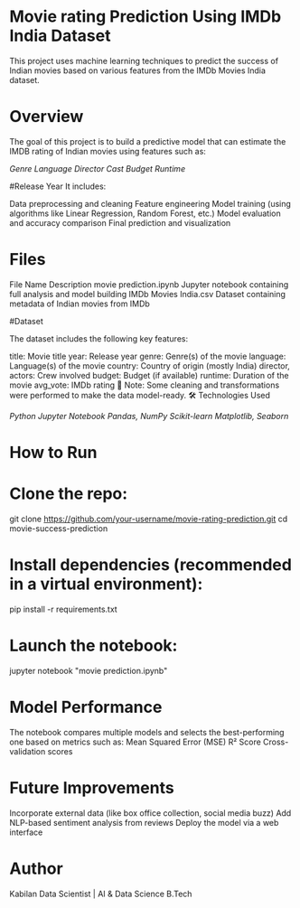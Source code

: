 
# Movie rating Prediction Using IMDb India Dataset

This project uses machine learning techniques to predict the success of Indian movies based on various features from the IMDb Movies India dataset.

# Overview

The goal of this project is to build a predictive model that can estimate the IMDB rating of Indian movies using features such as:

*Genre*
*Language*
*Director*
*Cast*
*Budget*
*Runtime*

#Release Year
It includes:

Data preprocessing and cleaning
Feature engineering
Model training (using algorithms like Linear Regression, Random Forest, etc.)
Model evaluation and accuracy comparison
Final prediction and visualization

# Files

File Name	Description
movie prediction.ipynb	Jupyter notebook containing full analysis and model building
IMDb Movies India.csv	Dataset containing metadata of Indian movies from IMDb

#Dataset

The dataset includes the following key features:

title: Movie title
year: Release year
genre: Genre(s) of the movie
language: Language(s) of the movie
country: Country of origin (mostly India)
director, actors: Crew involved
budget: Budget (if available)
runtime: Duration of the movie
avg_vote: IMDb rating
📌 Note: Some cleaning and transformations were performed to make the data model-ready.
🛠️ Technologies Used

*Python*
*Jupyter Notebook*
*Pandas, NumPy*
*Scikit-learn*
*Matplotlib, Seaborn*
# How to Run

# Clone the repo:
git clone https://github.com/your-username/movie-rating-prediction.git
cd movie-success-prediction

# Install dependencies (recommended in a virtual environment):
pip install -r requirements.txt
# Launch the notebook:
jupyter notebook "movie prediction.ipynb"

# Model Performance

The notebook compares multiple models and selects the best-performing one based on metrics such as:
Mean Squared Error (MSE)
R² Score
Cross-validation scores

# Future Improvements
Incorporate external data (like box office collection, social media buzz)
Add NLP-based sentiment analysis from reviews
Deploy the model via a web interface
# Author

Kabilan
Data Scientist | AI & Data Science B.Tech




